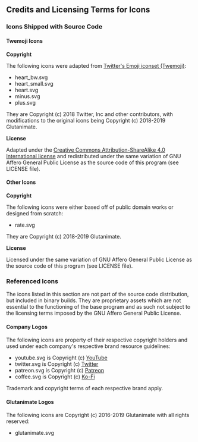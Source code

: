 ## Credits and Licensing Terms for Icons

### Icons Shipped with Source Code

#### Twemoji Icons

**Copyright**

The following icons were adapted from [Twitter's Emoji iconset (Twemoji)](https://github.com/twitter/twemoji):

- heart_bw.svg
- heart_small.svg
- heart.svg
- minus.svg
- plus.svg

They are Copyright (c) 2018 Twitter, Inc and other contributors, with modifications to the original icons being Copyright (c) 2018-2019 Glutanimate.

**License**

Adapted under the [Creative Commons Attribution-ShareAlike 4.0 International license](https://creativecommons.org/licenses/by-nc-sa/4.0/legalcode) and redistributed under the same variation of GNU Affero General Public License as the source code of this program (see LICENSE file).

#### Other Icons

**Copyright**

The following icons were either based off of public domain works or designed from scratch:

- rate.svg

They are Copyright (c) 2018-2019 Glutanimate.

**License**

Licensed under the same variation of GNU Affero General Public License as the source code of this program (see LICENSE file).

### Referenced Icons

The icons listed in this section are not part of the source code distribution, but included in binary builds. They are proprietary assets which are not essential to the functioning of the base program and as such not subject to the licensing terms imposed by the GNU Affero General Public License.

#### Company Logos

The following icons are property of their respective copyright holders and used under each company's respective brand resource guidelines:

- youtube.svg is Copyright (c) [YouTube](https://www.youtube.com/intl/us/yt/about/brand-resources/#logos-icons-colors)
- twitter.svg is Copyright (c) [Twitter](https://about.twitter.com/en/company/brand-resources.html)
- patreon.svg is Copyright (c) [Patreon](https://www.paypal.com/us/webapps/mpp/logo-center)
- coffee.svg is Copyright (c) [Ko-Fi](https://ko-fi.com/)

Trademark and copyright terms of each respective brand apply.

#### Glutanimate Logos

The following icons are Copyright (c) 2016-2019 Glutanimate with all rights reserved:

- glutanimate.svg
